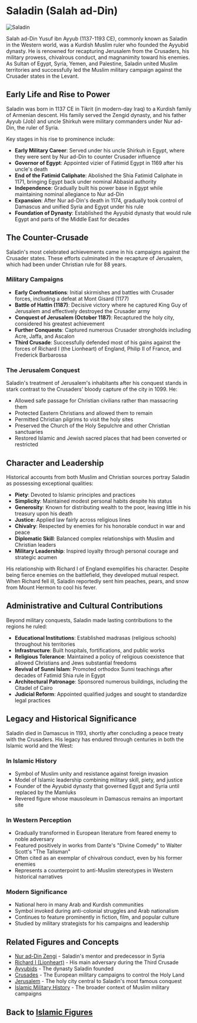 # Saladin (Salah ad-Din)

![Saladin](../../images/saladin.jpg)

Salah ad-Din Yusuf ibn Ayyub (1137-1193 CE), commonly known as Saladin in the Western world, was a Kurdish Muslim ruler who founded the Ayyubid dynasty. He is renowned for recapturing Jerusalem from the Crusaders, his military prowess, chivalrous conduct, and magnanimity toward his enemies. As Sultan of Egypt, Syria, Yemen, and Palestine, Saladin united Muslim territories and successfully led the Muslim military campaign against the Crusader states in the Levant.

## Early Life and Rise to Power

Saladin was born in 1137 CE in Tikrit (in modern-day Iraq) to a Kurdish family of Armenian descent. His family served the Zengid dynasty, and his father Ayyub (Job) and uncle Shirkuh were military commanders under Nur ad-Din, the ruler of Syria.

Key stages in his rise to prominence include:

- **Early Military Career**: Served under his uncle Shirkuh in Egypt, where they were sent by Nur ad-Din to counter Crusader influence
- **Governor of Egypt**: Appointed vizier of Fatimid Egypt in 1169 after his uncle's death
- **End of the Fatimid Caliphate**: Abolished the Shia Fatimid Caliphate in 1171, bringing Egypt back under nominal Abbasid authority
- **Independence**: Gradually built his power base in Egypt while maintaining nominal allegiance to Nur ad-Din
- **Expansion**: After Nur ad-Din's death in 1174, gradually took control of Damascus and unified Syria and Egypt under his rule
- **Foundation of Dynasty**: Established the Ayyubid dynasty that would rule Egypt and parts of the Middle East for decades

## The Counter-Crusade

Saladin's most celebrated achievements came in his campaigns against the Crusader states. These efforts culminated in the recapture of Jerusalem, which had been under Christian rule for 88 years.

### Military Campaigns

- **Early Confrontations**: Initial skirmishes and battles with Crusader forces, including a defeat at Mont Gisard (1177)
- **Battle of Hattin (1187)**: Decisive victory where he captured King Guy of Jerusalem and effectively destroyed the Crusader army
- **Conquest of Jerusalem (October 1187)**: Recaptured the holy city, considered his greatest achievement
- **Further Conquests**: Captured numerous Crusader strongholds including Acre, Jaffa, and Ascalon
- **Third Crusade**: Successfully defended most of his gains against the forces of Richard I (the Lionheart) of England, Philip II of France, and Frederick Barbarossa

### The Jerusalem Conquest

Saladin's treatment of Jerusalem's inhabitants after his conquest stands in stark contrast to the Crusaders' bloody capture of the city in 1099. He:

- Allowed safe passage for Christian civilians rather than massacring them
- Protected Eastern Christians and allowed them to remain
- Permitted Christian pilgrims to visit the holy sites
- Preserved the Church of the Holy Sepulchre and other Christian sanctuaries
- Restored Islamic and Jewish sacred places that had been converted or restricted

## Character and Leadership

Historical accounts from both Muslim and Christian sources portray Saladin as possessing exceptional qualities:

- **Piety**: Devoted to Islamic principles and practices
- **Simplicity**: Maintained modest personal habits despite his status
- **Generosity**: Known for distributing wealth to the poor, leaving little in his treasury upon his death
- **Justice**: Applied law fairly across religious lines
- **Chivalry**: Respected by enemies for his honorable conduct in war and peace
- **Diplomatic Skill**: Balanced complex relationships with Muslim and Christian leaders
- **Military Leadership**: Inspired loyalty through personal courage and strategic acumen

His relationship with Richard I of England exemplifies his character. Despite being fierce enemies on the battlefield, they developed mutual respect. When Richard fell ill, Saladin reportedly sent him peaches, pears, and snow from Mount Hermon to cool his fever.

## Administrative and Cultural Contributions

Beyond military conquests, Saladin made lasting contributions to the regions he ruled:

- **Educational Institutions**: Established madrasas (religious schools) throughout his territories
- **Infrastructure**: Built hospitals, fortifications, and public works
- **Religious Tolerance**: Maintained a policy of religious coexistence that allowed Christians and Jews substantial freedoms
- **Revival of Sunni Islam**: Promoted orthodox Sunni teachings after decades of Fatimid Shia rule in Egypt
- **Architectural Patronage**: Sponsored numerous buildings, including the Citadel of Cairo
- **Judicial Reform**: Appointed qualified judges and sought to standardize legal practices

## Legacy and Historical Significance

Saladin died in Damascus in 1193, shortly after concluding a peace treaty with the Crusaders. His legacy has endured through centuries in both the Islamic world and the West:

### In Islamic History

- Symbol of Muslim unity and resistance against foreign invasion
- Model of Islamic leadership combining military skill, piety, and justice
- Founder of the Ayyubid dynasty that governed Egypt and Syria until replaced by the Mamluks
- Revered figure whose mausoleum in Damascus remains an important site

### In Western Perception

- Gradually transformed in European literature from feared enemy to noble adversary
- Featured positively in works from Dante's "Divine Comedy" to Walter Scott's "The Talisman"
- Often cited as an exemplar of chivalrous conduct, even by his former enemies
- Represents a counterpoint to anti-Muslim stereotypes in Western historical narratives

### Modern Significance

- National hero in many Arab and Kurdish communities
- Symbol invoked during anti-colonial struggles and Arab nationalism
- Continues to feature prominently in fiction, film, and popular culture
- Studied by military strategists for his campaigns and leadership

## Related Figures and Concepts

- [Nur ad-Din Zengi](./nur_ad_din.md) - Saladin's mentor and predecessor in Syria
- [Richard I (Lionheart)](../history/crusades.md) - His main adversary during the Third Crusade
- [Ayyubids](../history/ayyubids.md) - The dynasty Saladin founded
- [Crusades](../history/crusades.md) - The European military campaigns to control the Holy Land
- [Jerusalem](../practices/al_aqsa.md) - The holy city central to Saladin's most famous conquest
- [Islamic Military History](../history/early_conquests.md) - The broader context of Muslim military campaigns

## Back to [Islamic Figures](./README.md)
